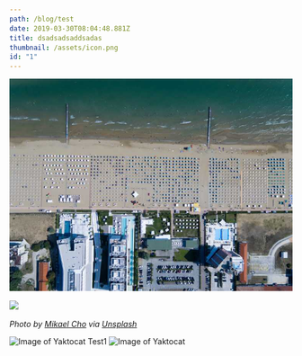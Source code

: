 ```yaml
---
path: /blog/test
date: 2019-03-30T08:04:48.881Z
title: dsadsadsaddsadas
thumbnail: /assets/icon.png
id: "1"
---
```

![](1.jpg)

![](/assets/icon.png)

 _Photo by [Mikael Cho](https://unsplash.com/@mikael)
via [Unsplash](https://unsplash.com/@mikael?photo=_3TDkAttcaM)_

![Image of Yaktocat](/assets/icon.png)
Test1
![Image of Yaktocat](https://octodex.github.com/images/yaktocat.png)
<!-- !\\[Image of Yaktocat](/assets/1.png)
Test1
!\\[Image of Yaktocat](https://octodex.github.com/images/yaktocat.png) -->
